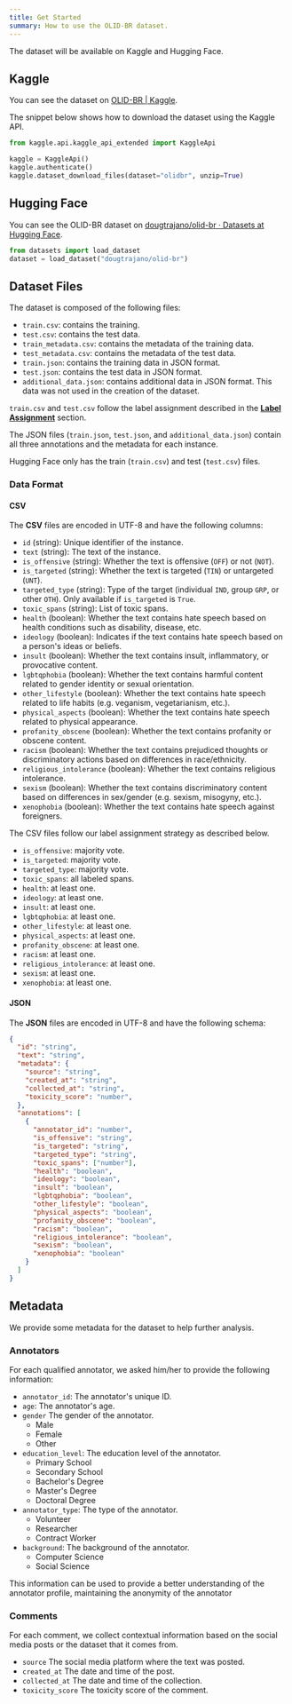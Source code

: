 ```yaml
---
title: Get Started
summary: How to use the OLID-BR dataset.
---
```


The dataset will be available on Kaggle and Hugging Face.

## Kaggle

You can see the dataset on [OLID-BR | Kaggle](https://www.kaggle.com/datasets/dougtrajano/olidbr).

The snippet below shows how to download the dataset using the Kaggle API.

```python
from kaggle.api.kaggle_api_extended import KaggleApi

kaggle = KaggleApi()
kaggle.authenticate()
kaggle.dataset_download_files(dataset="olidbr", unzip=True)
```

## Hugging Face

You can see the OLID-BR dataset on [dougtrajano/olid-br · Datasets at Hugging Face](https://huggingface.co/datasets/dougtrajano/olid-br).

```python
from datasets import load_dataset
dataset = load_dataset("dougtrajano/olid-br")
```

## Dataset Files

The dataset is composed of the following files:

- `train.csv`: contains the training.
- `test.csv`: contains the test data.
- `train_metadata.csv`: contains the metadata of the training data.
- `test_metadata.csv`: contains the metadata of the test data.
- `train.json`: contains the training data in JSON format.
- `test.json`: contains the test data in JSON format.
- `additional_data.json`: contains additional data in JSON format. This data was not used in the creation of the dataset.

`train.csv` and `test.csv` follow the label assignment described in the [**Label Assignment**](#label-assignment) section.

The JSON files (`train.json`, `test.json`, and `additional_data.json`) contain all three annotations and the metadata for each instance.

Hugging Face only has the train (`train.csv`) and test (`test.csv`) files.

### Data Format

#### CSV

The **CSV** files are encoded in UTF-8 and have the following columns:

- `id` (string): Unique identifier of the instance.
- `text` (string): The text of the instance.
- `is_offensive` (string): Whether the text is offensive (`OFF`) or not (`NOT`).
- `is_targeted` (string): Whether the text is targeted (`TIN`) or untargeted (`UNT`).
- `targeted_type` (string): Type of the target (individual `IND`, group `GRP`, or other `OTH`). Only available if `is_targeted` is `True`.
- `toxic_spans` (string): List of toxic spans.
- `health` (boolean): Whether the text contains hate speech based on health conditions such as disability, disease, etc.
- `ideology` (boolean): Indicates if the text contains hate speech based on a person's ideas or beliefs.
- `insult` (boolean): Whether the text contains insult, inflammatory, or provocative content.
- `lgbtqphobia` (boolean): Whether the text contains harmful content related to gender identity or sexual orientation.
- `other_lifestyle` (boolean): Whether the text contains hate speech related to life habits (e.g. veganism, vegetarianism, etc.).
- `physical_aspects` (boolean): Whether the text contains hate speech related to physical appearance.
- `profanity_obscene` (boolean): Whether the text contains profanity or obscene content.
- `racism` (boolean): Whether the text contains prejudiced thoughts or discriminatory actions based on differences in race/ethnicity.
- `religious_intolerance` (boolean): Whether the text contains religious intolerance.
- `sexism` (boolean): Whether the text contains discriminatory content based on differences in sex/gender (e.g. sexism, misogyny, etc.).
- `xenophobia` (boolean): Whether the text contains hate speech against foreigners.

The CSV files follow our label assignment strategy as described below.

- `is_offensive`: majority vote.
- `is_targeted`: majority vote.
- `targeted_type`: majority vote.
- `toxic_spans`: all labeled spans.
- `health`: at least one.
- `ideology`: at least one.
- `insult`: at least one.
- `lgbtqphobia`: at least one.
- `other_lifestyle`: at least one.
- `physical_aspects`: at least one.
- `profanity_obscene`: at least one.
- `racism`: at least one.
- `religious_intolerance`: at least one.
- `sexism`: at least one.
- `xenophobia`: at least one.

#### JSON

The **JSON** files are encoded in UTF-8 and have the following schema:

```json
{
  "id": "string",
  "text": "string",
  "metadata": {
    "source": "string",
    "created_at": "string",
    "collected_at": "string",
    "toxicity_score": "number",
  },
  "annotations": [
    {
      "annotator_id": "number",
      "is_offensive": "string",
      "is_targeted": "string",
      "targeted_type": "string",
      "toxic_spans": ["number"],
      "health": "boolean",
      "ideology": "boolean",
      "insult": "boolean",
      "lgbtqphobia": "boolean",
      "other_lifestyle": "boolean",
      "physical_aspects": "boolean",
      "profanity_obscene": "boolean",
      "racism": "boolean",
      "religious_intolerance": "boolean",
      "sexism": "boolean",
      "xenophobia": "boolean"
    }
  ]
}
```

## Metadata

We provide some metadata for the dataset to help further analysis.

### Annotators

For each qualified annotator, we asked him/her to provide the following information:

- `annotator_id`: The annotator's unique ID.
- `age`: The annotator's age.
- `gender` The gender of the annotator.
    - Male
    - Female
    - Other
- `education_level`: The education level of the annotator.
    - Primary School
    - Secondary School
    - Bachelor's Degree
    - Master's Degree
    - Doctoral Degree
- `annotator_type`: The type of the annotator.
    - Volunteer
    - Researcher
    - Contract Worker
- `background`: The background of the annotator.
    - Computer Science
    - Social Science

This information can be used to provide a better understanding of the annotator profile, maintaining the anonymity of the annotator

### Comments

For each comment, we collect contextual information based on the social media posts or the dataset that it comes from.

- `source` The social media platform where the text was posted.
- `created_at` The date and time of the post.
- `collected_at` The date and time of the collection.
- `toxicity_score` The toxicity score of the comment.
